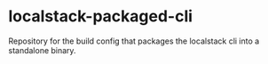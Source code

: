 localstack-packaged-cli
=======================

Repository for the build config that packages the localstack cli into a standalone binary.
